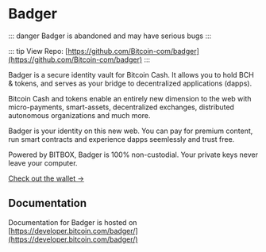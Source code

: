 # Badger

::: danger
Badger is abandoned and may have serious bugs
:::

::: tip View Repo:
[https://github.com/Bitcoin-com/badger](https://github.com/Bitcoin-com/badger)
:::

Badger is a secure identity vault for Bitcoin Cash. It allows you to hold BCH & tokens, and serves as your bridge to decentralized applications (dapps).

Bitcoin Cash and tokens enable an entirely new dimension to the web with micro-payments, smart-assets, decentralized exchanges, distributed autonomous organizations and much more.

Badger is your identity on this new web. You can pay for premium content, run smart contracts and experience dapps seemlessly and trust free.

Powered by BITBOX, Badger is 100% non-custodial. Your private keys never leave your computer.

[Check out the wallet →](https://badger.bitcoin.com/)

## Documentation

Documentation for Badger is hosted on [https://developer.bitcoin.com/badger/](https://developer.bitcoin.com/badger/)
